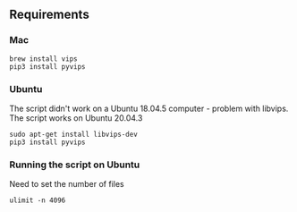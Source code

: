 ## Requirements
### Mac
```
brew install vips
pip3 install pyvips
```
### Ubuntu
The script didn't work on a Ubuntu 18.04.5 computer - problem with libvips. The script works on Ubuntu 20.04.3
```
sudo apt-get install libvips-dev
pip3 install pyvips
```

### Running the script on Ubuntu
Need to set the number of files 
```
ulimit -n 4096
```
